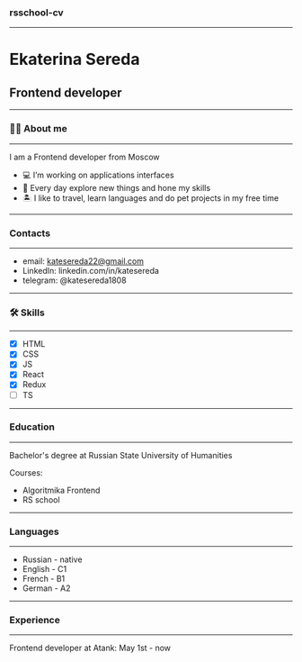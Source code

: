 ### rsschool-cv
---
# Ekaterina Sereda
## Frontend developer
---
### :woman_technologist: About me 
---
I am a Frontend developer from Moscow
- :computer: I’m working on applications interfaces
- :telescope: Every day explore new things and hone my skills
- :desert_island: I like to travel, learn languages and do pet projects in my free time

---
### Contacts
---
* email: katesereda22@gmail.com
* LinkedIn: linkedin.com/in/katesereda
* telegram: @katesereda1808
---
### :hammer_and_wrench: Skills
---
- [x] HTML
- [x] CSS
- [x] JS
- [x] React
- [x] Redux
- [ ] TS

---
### Education
---
Bachelor's degree at Russian State University of Humanities

Courses:
* Algoritmika Frontend
* RS school

---
### Languages
---
* Russian - native
* English - C1
* French - B1
* German - A2

---
### Experience
---
Frontend developer at Atank: May 1st - now